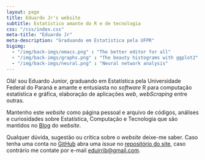 ```yaml
---
layout: page
title: Eduardo Jr's website
subtitle: Estatístico amante do R e de tecnologia
css: "/css/index.css"
meta-title: "Eduardo Jr"
meta-description: "Graduando em Estatística pela UFPR"
bigimg:
  - "/img/back-imgs/emacs.png" : "The better editor for all"
  - "/img/back-imgs/graphs.png" : "The beauty histograms with ggplot2"
  - "/img/back-imgs/neural.png" : "Neural network analysis"
---
```


Olá! sou Eduardo Junior, graduando em Estatística pela Universidade
Federal do Paraná e amante e entusiasta no _software_ R para computação
estatística e gráfica, elaboração de aplicações _web_, _webScraping_
entre outras.

Mantenho este _website_ como página pessoal e arquivo de códigos,
análises e curiosidades sobre Estatística, Computação e Tecnologia que
são mantidos no [Blog](http://jreduardo.github.io/blog/) do _website_.

Qualquer dúvida, sugestão ou crítica sobre o _website_ deixe-me
saber. Caso tenha uma conta no [GitHub](https://github.com/) abra uma
_issue_ no
[repositório do site](https://github.com/JrEduardo/jreduardo.github.io),
caso contrário me contate por e-mail
[edujrrib@gmail.com](mailto:edujrrib@gmail.com).

<!-- <div style="text-align:center"> -->
<!-- <strong>Visite os projetos:</strong> &nbsp;&nbsp;  -->
<!-- <a href="http://derekogle.com/fishR/" role="button" class="btn btn-primary">fishR</a> -->
<!-- <a href="http://derekogle.com/IFAR/" role="button" class="btn btn-primary">IFAR Book</a>  -->
<!-- <a href="http://derekogle.com/NCMTH107/" role="button" class="btn btn-primary">MTH107</a>  -->
<!-- <a href="http://derekogle.com/NCMTH207/" role="button" class="btn btn-primary">MTH207</a>  -->
<!-- <a href="http://derekogle.com/NCNRS349/" role="button" class="btn btn-primary">NRS349</a> -->
<!-- </div> -->
